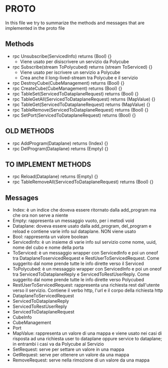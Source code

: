 # PROTO

In this file we try to summarize the methods and messages that are implemented in the proto file

## Methods

*   rpc Unsubscribe(ServicedInfo) returns (Bool) {}
    * Viene usato per disiscrivere un servizio da Polycube
*   rpc Subscribe(stream ToPolycubed) returns (stream ToServiced) {} 
    * Viene usato per iscrivere un servizio a Polycube
    * Crea anche il long-lived-stream tra Polycube e il servizio
*   rpc DestroyCube(CubeManagement) returns (Bool) {}
*   rpc CreateCube(CubeManagement) returns (Bool) {}
*   rpc TableSet(ServicedToDataplaneRequest) returns (Bool) {}
*   rpc TableGetAll(ServicedToDataplaneRequest) returns (MapValue) {}
*   rpc TableGet(ServicedToDataplaneRequest) returns (MapValue) {}
*   rpc TableRemove(ServicedToDataplaneRequest) returns (Bool) {}
*   rpc SetPort(ServicedToDataplaneRequest) returns (Bool)  {}


## OLD METHODS

*   rpc AddProgram(Dataplane) returns (Index) {}
*   rpc DelProgram(Dataplane) returns (Empty) {}

## TO IMPLEMENT METHODS

*   rpc Reload(Dataplane) returns (Empty) {}
*   rpc TableRemoveAll(ServicedToDataplaneRequest) returns (Bool) {}

## Messages

* Index: è un indice che doveva essere ritornato dalla add_program ma che ora non serve a niente
* Empty: rappresenta un messaggio vuoto, per i metodi void
* Dataplane: doveva essere usato dalla add_program, del_program e reload e contiene varie info sul dataplane. NON viene usato
* Bool: rappresenta un valore boolean
* ServicedInfo: è un insieme di varie info sul servizio come nome, uuid, nome del cubo e nome della porta
* ToServiced: è un messaggio wrapper con ServicedInfo e poi un oneof tra DataplaneToservicedRequest e RestUserToServicedRequest. Come suggerito dal nome prende tutte le info dirette verso il Serviced
* ToPolycubed:  è un messaggio wrapper con ServicedInfo e poi un oneof tra ServicedToDataplaneReply e ServicedToRestUserReply. Come suggerito dal nome prende tutte le info dirette verso Polycubed
* RestUserToServicedRequest: rappresenta una richiesta rest dall'utente verso il servizio. Contiene il verbo http, l'url e il corpo della richiesta http
* DataplaneToServicedRequest
* ServicedToDataplaneReply
* ServicedToRestUserReply
* ServicedToDataplaneRequest
* CubeInfo
* CubeManagement
* Port
* MapValue: rappresenta un valore di una mappa e viene usato nei casi di risposta ad una richiesta user to dataplane oppure service to dataplane; in entrambi i casi va da Polycube al Servizio
* SetRequest: serve per settare un valore in una mappa
* GetRequest: serve per ottenere un valore da una mappa
* RemoveRequest: serve nella rimozione di un valore da una mappa



